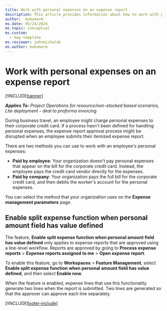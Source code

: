 ```yaml
---
title: Work with personal expenses on an expense report
description: This article provides information about how to work with personal expenses incurred by employees while traveling for business purposes.
author:  mukumarm
ms.date: 05/24/2024
ms.topic: conceptual
ms.custom: 
  - bap-template
ms.reviewer: johnmichalak
ms.author: mukumarm
---
```



# Work with personal expenses on an expense report

[!INCLUDE[banner](../includes/banner.md)]

_**Applies To:** Project Operations for resource/non-stocked based scenarios, Lite deployment - deal to proforma invoicing_

During business travel, an employee might charge personal expenses to their corporate credit card. If a process hasn't been defined for handling personal expenses, the expense report approval process might be disrupted when an employee submits their itemized expense report.

There are two methods you can use to work with an employee's personal expenses:

  - **Paid by employee**: Your organization doesn't pay personal expenses that appear on the bill for the corporate credit card. Instead, the employee pays the credit card vendor directly for the expenses. 
  - **Paid by company**: Your organization pays the full bill for the corporate credit card, and then debits the worker's account for the personal expenses.

You can select the method that your organization uses on the **Expense management parameters** page.


## Enable split expense function when personal amount field has value defined

The feature, **Enable split expense function when personal amount field has value defined** only applies to expense reports that are approved using a line-level workflow. Reports are approved by going to **Process expense reports** > **Expense reports assigned to me** > **Open expense report**. 

To enable this feature, go to **Workspaces** > **Feature Management**, select **Enable split expense function when personal amount field has value defined**, and then select **Enable now**. 

When the feature is enabled, expense lines that use this functionality generate two lines when the report is submitted. Two lines are generated so that the approver can approve each line separately.


[!INCLUDE[footer-include](../includes/footer-banner.md)]
